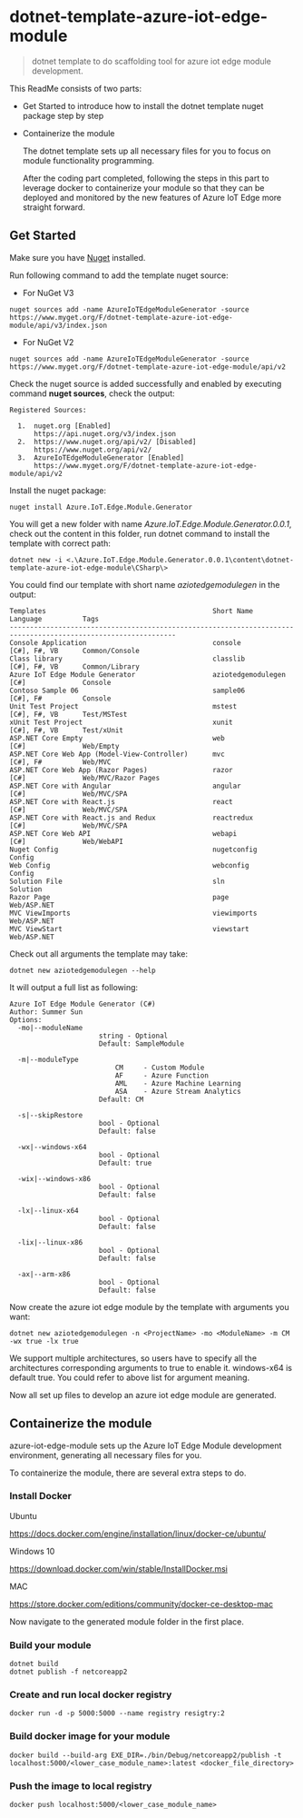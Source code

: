 # dotnet-template-azure-iot-edge-module
> dotnet template to do scaffolding tool for azure iot edge module development.

This ReadMe consists of two parts:
- Get Started to introduce how to install the dotnet template nuget package step by step
- Containerize the module

  The dotnet template sets up all necessary files for you to focus on module functionality programming.

  After the coding part completed, following the steps in this part to leverage docker to containerize your module so that they can be deployed and monitored by the new features of Azure IoT Edge more straight forward.

## Get Started

Make sure you have [Nuget](https://www.nuget.org/) installed.

Run following command to add the template nuget source:

- For NuGet V3
```
nuget sources add -name AzureIoTEdgeModuleGenerator -source https://www.myget.org/F/dotnet-template-azure-iot-edge-module/api/v3/index.json
```

- For NuGet V2

```
nuget sources add -name AzureIoTEdgeModuleGenerator -source https://www.myget.org/F/dotnet-template-azure-iot-edge-module/api/v2
```

Check the nuget source is added successfully and enabled by executing command **nuget sources**, check the output:

```
Registered Sources:

  1.  nuget.org [Enabled]
      https://api.nuget.org/v3/index.json
  2.  https://www.nuget.org/api/v2/ [Disabled]
      https://www.nuget.org/api/v2/
  3.  AzureIoTEdgeModuleGenerator [Enabled]
      https://www.myget.org/F/dotnet-template-azure-iot-edge-module/api/v2
```

Install the nuget package:
```
nuget install Azure.IoT.Edge.Module.Generator
```
You will get a new folder with name *Azure.IoT.Edge.Module.Generator.0.0.1*, check out the content in this folder, run dotnet command to install the template with correct path:

```
dotnet new -i <.\Azure.IoT.Edge.Module.Generator.0.0.1\content\dotnet-template-azure-iot-edge-module\CSharp\>
```
You could find our template with short name *aziotedgemodulegen* in the output:

```
Templates                                         Short Name              Language          Tags
---------------------------------------------------------------------------------------------------------------
Console Application                               console                 [C#], F#, VB      Common/Console
Class library                                     classlib                [C#], F#, VB      Common/Library
Azure IoT Edge Module Generator                   aziotedgemodulegen      [C#]              Console
Contoso Sample 06                                 sample06                [C#], F#          Console
Unit Test Project                                 mstest                  [C#], F#, VB      Test/MSTest
xUnit Test Project                                xunit                   [C#], F#, VB      Test/xUnit
ASP.NET Core Empty                                web                     [C#]              Web/Empty
ASP.NET Core Web App (Model-View-Controller)      mvc                     [C#], F#          Web/MVC
ASP.NET Core Web App (Razor Pages)                razor                   [C#]              Web/MVC/Razor Pages
ASP.NET Core with Angular                         angular                 [C#]              Web/MVC/SPA
ASP.NET Core with React.js                        react                   [C#]              Web/MVC/SPA
ASP.NET Core with React.js and Redux              reactredux              [C#]              Web/MVC/SPA
ASP.NET Core Web API                              webapi                  [C#]              Web/WebAPI
Nuget Config                                      nugetconfig                               Config
Web Config                                        webconfig                                 Config
Solution File                                     sln                                       Solution
Razor Page                                        page                                      Web/ASP.NET
MVC ViewImports                                   viewimports                               Web/ASP.NET
MVC ViewStart                                     viewstart                                 Web/ASP.NET
```

Check out all arguments the template may take:
```
dotnet new aziotedgemodulegen --help
```

It will output a full list as following:

```
Azure IoT Edge Module Generator (C#)
Author: Summer Sun
Options:
  -mo|--moduleName
                      string - Optional
                      Default: SampleModule

  -m|--moduleType
                          CM     - Custom Module
                          AF     - Azure Function
                          AML    - Azure Machine Learning
                          ASA    - Azure Stream Analytics
                      Default: CM

  -s|--skipRestore
                      bool - Optional
                      Default: false

  -wx|--windows-x64
                      bool - Optional
                      Default: true

  -wix|--windows-x86
                      bool - Optional
                      Default: false

  -lx|--linux-x64
                      bool - Optional
                      Default: false

  -lix|--linux-x86
                      bool - Optional
                      Default: false

  -ax|--arm-x86
                      bool - Optional
                      Default: false
```

Now create the azure iot edge module by the template with arguments you want:

```
dotnet new aziotedgemodulegen -n <ProjectName> -mo <ModuleName> -m CM -wx true -lx true
```
We support multiple architectures, so users have to specify all the architectures corresponding arguments to true to enable it. windows-x64 is default true.
You could refer to above list for argument meaning.

Now all set up files to develop an azure iot edge module are generated.

## Containerize the module

azure-iot-edge-module sets up the Azure IoT Edge Module development environment, generating all necessary files for you.

To containerize the module, there are several extra steps to do.

### Install Docker 
Ubuntu

https://docs.docker.com/engine/installation/linux/docker-ce/ubuntu/

Windows 10

https://download.docker.com/win/stable/InstallDocker.msi

MAC

https://store.docker.com/editions/community/docker-ce-desktop-mac

Now navigate to the generated module folder in the first place.

### Build your module
```
dotnet build
dotnet publish -f netcoreapp2
```
### Create and run local docker registry
```
docker run -d -p 5000:5000 --name registry resigtry:2
```
### Build docker image for your module
```
docker build --build-arg EXE_DIR=./bin/Debug/netcoreapp2/publish -t localhost:5000/<lower_case_module_name>:latest <docker_file_directory>
```
### Push the image to local registry
```
docker push localhost:5000/<lower_case_module_name>
```
